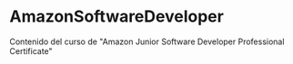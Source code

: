 # AmazonSoftwareDeveloper


Contenido del curso de "Amazon Junior Software Developer Professional Certificate"
